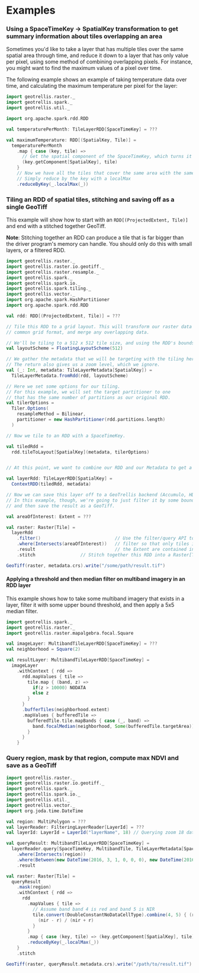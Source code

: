 # Examples

### Using a SpaceTimeKey -> SpatialKey transformation to get summary information about tiles overlapping an area

Sometimes you'd like to take a layer that has multiple tiles over the same spatial area through time,
and reduce it down to a layer that has only value per pixel, using some method of combining overlapping pixels.
For instance, you might want to find the maximum values of a pixel over time.

The following example shows an example of taking temperature data over time, and calculating the maximum temperature
per pixel for the layer:

```scala
import geotrellis.raster._
import geotrellis.spark._
import geotrellis.util._

import org.apache.spark.rdd.RDD

val temperaturePerMonth: TileLayerRDD[SpaceTimeKey] = ???

val maximumTemperature: RDD[(SpatialKey, Tile)] =
  temperaturePerMonth
    .map { case (key, tile) =>
      // Get the spatial component of the SpaceTimeKey, which turns it into SpatialKey
      (key.getComponent[SpatialKey], tile)
    }
    // Now we have all the tiles that cover the same area with the same key.
    // Simply reduce by the key with a localMax
    .reduceByKey(_.localMax(_))
```

### Tiling an RDD of spatial tiles, stitching and saving off as a single GeoTiff

This example will show how to start with an `RDD[(ProjectedExtent, Tile)]` and end with a stitched together GeoTiff.


__Note__: Stitching together an RDD can produce a tile that is far bigger than the driver program's memory can handle.
You should only do this with small layers, or a filtered RDD.

```scala
import geotrellis.raster._
import geotrellis.raster.io.geotiff._
import geotrellis.raster.resample._
import geotrellis.spark._
import geotrellis.spark.io._
import geotrellis.spark.tiling._
import geotrellis.vector._
import org.apache.spark.HashPartitioner
import org.apache.spark.rdd.RDD

val rdd: RDD[(ProjectedExtent, Tile)] = ???

// Tile this RDD to a grid layout. This will transform our raster data into a
// common grid format, and merge any overlapping data.

// We'll be tiling to a 512 x 512 tile size, and using the RDD's bounds as the tile bounds.
val layoutScheme = FloatingLayoutScheme(512)

// We gather the metadata that we will be targeting with the tiling here.
// The return also gives us a zoom level, which we ignore.
val (_: Int, metadata: TileLayerMetadata[SpatialKey]) =
  TileLayerMetadata.fromRdd(rdd, layoutScheme)

// Here we set some options for our tiling.
// For this example, we will set the target partitioner to one
// that has the same number of partitions as our original RDD.
val tilerOptions =
  Tiler.Options(
    resampleMethod = Bilinear,
    partitioner = new HashPartitioner(rdd.partitions.length)
  )

// Now we tile to an RDD with a SpaceTimeKey.

val tiledRdd =
  rdd.tileToLayout[SpatialKey](metadata, tilerOptions)


// At this point, we want to combine our RDD and our Metadata to get a TileLayerRDD[SpatialKey]

val layerRdd: TileLayerRDD[SpatialKey] =
  ContextRDD(tiledRdd, metadata)

// Now we can save this layer off to a GeoTrellis backend (Accumulo, HDFS, S3, etc)
// In this example, though, we're going to just filter it by some bounding box
// and then save the result as a GeoTiff.

val areaOfInterest: Extent = ???

val raster: Raster[Tile] =
  layerRdd
    .filter()                            // Use the filter/query API to
    .where(Intersects(areaOfInterest))   // filter so that only tiles intersecting
    .result                              // the Extent are contained in the result
    .stitch                 // Stitch together this RDD into a Raster[Tile]

GeoTiff(raster, metadata.crs).write("/some/path/result.tif")
```

#### Applying a threshold and then median filter on multiband imagery in an RDD layer

This example shows how to take some multiband imagery that exists in a layer, filter it with some upper bound threshold,
and then apply a 5x5 median filter.

```scala
import geotrellis.spark._
import geotrellis.raster._
import geotrellis.raster.mapalgebra.focal.Square

val imageLayer: MultibandTileLayerRDD[SpaceTimeKey] = ???
val neighborhood = Square(2)

val resultLayer: MultibandTileLayerRDD[SpaceTimeKey] =
  imageLayer
    .withContext { rdd =>
      rdd.mapValues { tile =>
        tile.map { (band, z) =>
          if(z > 10000) NODATA
          else z
        }
      }
      .bufferTiles(neighborhood.extent)
      .mapValues { bufferedTile =>
        bufferedTile.tile.mapBands { case (_, band) =>
          band.focalMedian(neighborhood, Some(bufferedTile.targetArea))
        }
      }
    }
```

### Query region, mask by that region, compute max NDVI and save as a GeoTiff

```scala
import geotrellis.raster._
import geotrellis.raster.io.geotiff._
import geotrellis.spark._
import geotrellis.spark.io._
import geotrellis.util._
import geotrellis.vector._
import org.joda.time.DateTime

val region: MultiPolygon = ???
val layerReader: FilteringLayerReader[LayerId] = ???
val layerId: LayerId = LayerId("layerName", 18) // Querying zoom 18 data

val queryResult: MultibandTileLayerRDD[SpaceTimeKey] =
  layerReader.query[SpaceTimeKey, MultibandTile, TileLayerMetadata[SpaceTimeKey]](layerId)
    .where(Intersects(region))
    .where(Between(new DateTime(2016, 3, 1, 0, 0, 0), new DateTime(2016, 4, 1, 0, 0)))
    .result

val raster: Raster[Tile] =
  queryResult
    .mask(region)
    .withContext { rdd =>
      rdd
        .mapValues { tile =>
          // Assume band band 4 is red and band 5 is NIR
          tile.convert(DoubleConstantNoDataCellType).combine(4, 5) { (r, nir) =>
            (nir - r) / (nir + r)
          }
        }
        .map { case (key, tile) => (key.getComponent[SpatialKey], tile) }
        .reduceByKey(_.localMax(_))
    }
    .stitch

GeoTiff(raster, queryResult.metadata.crs).write("/path/to/result.tif")
```
